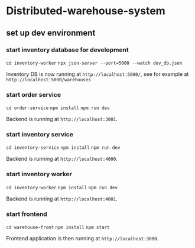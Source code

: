 # Distributed-warehouse-system

## set up dev environment

### start inventory database for development

`cd inventory-worker`
`npx json-server --port=5000 --watch dev_db.json`

Inventory DB is now running at `http://localhost:5000/`, see for example at `http://localhost:5000/warehouses`

### start order service

`cd order-service`
`npm install`
`npm run dev`

Backend is running at `http://localhost:3001`.

### start inventory service

`cd inventory-service`
`npm install`
`npm run dev`

Backend is running at `http://localhost:4000`.

### start inventory worker

`cd inventory-worker`
`npm install`
`npm run dev`

Backend is running at `http://localhost:4001`.

### start frontend
`cd warehouse-front`
`npm install`
`npm start`

Frontend application is then running at `http://localhost:3000`.
